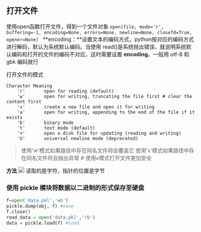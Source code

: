 ## 打开文件
使用open函数打开文件，得到一个文件对象
`open(file, mode='r', buffering=-1, encoding=None, errors=None, newline=None, closefd=True, opener=None) `
**encoding：**设置文本的编码方式，python按对应的编码方式进行解码，默认为系统默认编码。当使用 read()是系统抛出错误，就说明系统默认编码和打开的文件的编码不对应，这时需要设置 **encoding**。一般用 utf-8 和 gbk 编码就行

打开文件的模式
```
Character Meaning
    'r'       open for reading (default)
    'w'       open for writing, truncating the file first # clear the content first
    'x'       create a new file and open it for writing
    'a'       open for writing, appending to the end of the file if it exists
    'b'       binary mode
    't'       text mode (default)
    '+'       open a disk file for updating (reading and writing)
    'U'       universal newline mode (deprecated)
```
> 使用'w'模式如果路径中存在同名文件将会覆盖它
使用'x'模式如果路径中存在同名文件将会抛出异常 # 使用x模式打开文件更加安全

**方法**
![](http://upload-images.jianshu.io/upload_images/3022282-829218e6cc9e4a95.png?imageMogr2/auto-orient/strip%7CimageView2/2/w/1240)
读取的是字符，指针的位置是字节

### 使用 pickle 模块将数据以二进制的形式保存至硬盘

```python
f=open('data.pkl','wb')
pickle.dump(obj, f) #save
f.close()
read_data = open('data.pkl','rb')
data = pickle.load(f) #load
```
